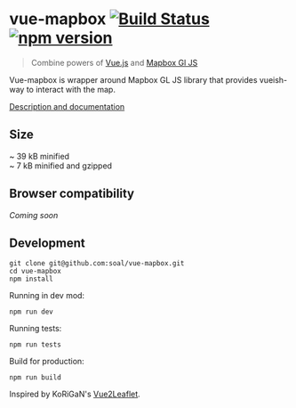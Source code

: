 # vue-mapbox [![Build Status](https://travis-ci.org/soal/vue-mapbox.svg?branch=master)](https://travis-ci.org/soal/vue-mapbox) [![npm version](https://badge.fury.io/js/vue-mapbox.svg)](https://badge.fury.io/js/vue-mapbox)

> Combine powers of [Vue.js](https://vuejs.org/) and [Mapbox Gl JS](https://mapbox.com/mapbox-gl-js)

Vue-mapbox is wrapper around Mapbox GL JS library that provides vueish-way to interact with the map.

[Description and documentation](https://soal.github.io/vue-mapbox)
 
## Size
 ~ 39 kB minified  
 ~ 7 kB minified and gzipped
 
## Browser compatibility
_Coming soon_


## Development
```
git clone git@github.com:soal/vue-mapbox.git
cd vue-mapbox
npm install
```
Running in dev mod:
```
npm run dev
```
Running tests:
```
npm run tests
```
Build for production:
```
npm run build
```

Inspired by KoRiGaN's [Vue2Leaflet](https://github.com/KoRiGaN/Vue2Leaflet).
